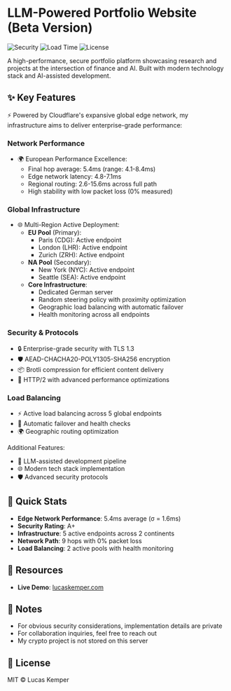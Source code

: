 # LLM-Powered Portfolio Website (Beta Version)

![Security](https://img.shields.io/badge/Security-A+-darkgreen) ![Load Time](https://img.shields.io/badge/Load%20Time-<10ms-brightgreen) ![License](https://img.shields.io/badge/License-MIT-blue)

A high-performance, secure portfolio platform showcasing research and projects at the intersection of finance and AI. Built with modern technology stack and AI-assisted development.

## ✨ Key Features

⚡ Powered by Cloudflare's expansive global edge network, my infrastructure aims to deliver enterprise-grade performance:

### Network Performance
- 🌍 European Performance Excellence:
  - Final hop average: 5.4ms (range: 4.1-8.4ms)
  - Edge network latency: 4.8-7.1ms
  - Regional routing: 2.6-15.6ms across full path
  - High stability with low packet loss (0% measured)

### Global Infrastructure
- 🌐 Multi-Region Active Deployment:
  - **EU Pool** (Primary):
    - Paris (CDG): Active endpoint
    - London (LHR): Active endpoint
    - Zurich (ZRH): Active endpoint
  - **NA Pool** (Secondary):
    - New York (NYC): Active endpoint
    - Seattle (SEA): Active endpoint
  - **Core Infrastructure**:
    - Dedicated German server
    - Random steering policy with proximity optimization
    - Geographic load balancing with automatic failover
    - Health monitoring across all endpoints

### Security & Protocols
- 🔒 Enterprise-grade security with TLS 1.3
- 🛡️ AEAD-CHACHA20-POLY1305-SHA256 encryption
- 📦 Brotli compression for efficient content delivery
- 🚀 HTTP/2 with advanced performance optimizations

### Load Balancing
- ⚡ Active load balancing across 5 global endpoints
- 🔄 Automatic failover and health checks
- 🌍 Geographic routing optimization

Additional Features:
- 🤖 LLM-assisted development pipeline
- 🌐 Modern tech stack implementation
- 🛡️ Advanced security protocols 

## 🚀 Quick Stats
- **Edge Network Performance**: 5.4ms average (σ = 1.6ms)
- **Security Rating**: A+
- **Infrastructure**: 5 active endpoints across 2 continents
- **Network Path**: 9 hops with 0% packet loss
- **Load Balancing**: 2 active pools with health monitoring

## 🔗 Resources
- **Live Demo**: [lucaskemper.com](https://lucaskemper.com)

## 📝 Notes
- For obvious security considerations, implementation details are private
- For collaboration inquiries, feel free to reach out
- My crypto project is not stored on this server

## 📜 License
MIT © Lucas Kemper
